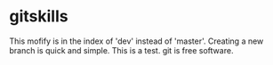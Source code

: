 # gitskills
This mofify is in the index of 'dev' instead of 'master'.
Creating a new branch is quick and simple.
This is a test.
git is free software.
